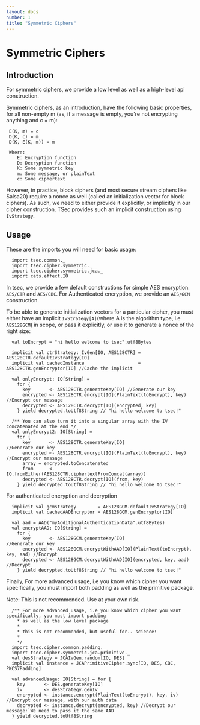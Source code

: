 ```yaml
---
layout: docs
number: 1
title: "Symmetric Ciphers"
---
```


# Symmetric Ciphers

## Introduction

For symmetric ciphers, we provide a low level as well as a high-level api construction.

Symmetric ciphers, as an introduction, have the following basic properties, for all non-empty m (as,  if a message is
empty, you're not encrypting anything and c = m):

```
 E(K, m) = c
 D(K, c) = m
 D(K, E(K, m)) = m

 Where:
    E: Encryption function
    D: Decryption function
    K: Some symmetric key
    m: Some message, or plainText
    c: Some ciphertext
```

However, in practice, block ciphers (and most secure stream ciphers like Salsa20) require a nonce as well
(called an initialization vector for block ciphers). As such, we need to either provide it explicitly, or
implicitly in our cipher construction. TSec provides such an implicit construction using `IvStrategy`.

## Usage

These are the imports you will need for basic usage:

```tut:silent
  import tsec.common._
  import tsec.cipher.symmetric._
  import tsec.cipher.symmetric.jca._
  import cats.effect.IO
```

In tsec, we provide a few default constructions for simple AES encryption:
`AES/CTR` and `AES/CBC`. For Authenticated encryption,
we provide an `AES/GCM` construction.

To be able to generate initialization vectors for a particular cipher, you must either
have an implicit `IvStrategy[A]`(where A is the algorithm type, i.e `AES128GCM`) in scope, or pass it explicitly,
or use it to generate a nonce of the right size:

```tut
  val toEncrypt = "hi hello welcome to tsec".utf8Bytes

  implicit val ctrStrategy: IvGen[IO, AES128CTR] = AES128CTR.defaultIvStrategy[IO]
  implicit val cachedInstance                    = AES128CTR.genEncryptor[IO] //Cache the implicit

  val onlyEncrypt: IO[String] =
    for {
      key       <- AES128CTR.generateKey[IO] //Generate our key
      encrypted <- AES128CTR.encrypt[IO](PlainText(toEncrypt), key) //Encrypt our message
      decrypted <- AES128CTR.decrypt[IO](encrypted, key)
    } yield decrypted.toUtf8String // "hi hello welcome to tsec!"

  /** You can also turn it into a singular array with the IV concatenated at the end */
  val onlyEncrypt2: IO[String] =
    for {
      key       <- AES128CTR.generateKey[IO]                        //Generate our key
      encrypted <- AES128CTR.encrypt[IO](PlainText(toEncrypt), key) //Encrypt our message
      array = encrypted.toConcatenated
      from      <- IO.fromEither(AES128CTR.ciphertextFromConcat(array))
      decrypted <- AES128CTR.decrypt[IO](from, key)
    } yield decrypted.toUtf8String // "hi hello welcome to tsec!"
```

For authenticated encryption and decryption

```tut
  implicit val gcmstrategy        = AES128GCM.defaultIvStrategy[IO]
  implicit val cachedAADEncryptor = AES128GCM.genEncryptor[IO]

  val aad = AAD("myAdditionalAuthenticationData".utf8Bytes)
  val encryptAAD: IO[String] =
    for {
      key       <- AES128GCM.generateKey[IO]                                    //Generate our key
      encrypted <- AES128GCM.encryptWithAAD[IO](PlainText(toEncrypt), key, aad) //Encrypt
      decrypted <- AES128GCM.decryptWithAAD[IO](encrypted, key, aad)            //Decrypt
    } yield decrypted.toUtf8String // "hi hello welcome to tsec!"
```

Finally, For more advanced usage, i.e you know which cipher you want specifically, you must import
both padding as well as the primitive package.

Note: This is not recommended. Use at your own risk.

```tut
  /** For more advanced usage, i.e you know which cipher you want specifically, you must import padding
    * as well as the low level package
    *
    * this is not recommended, but useful for.. science!
    *
    */
  import tsec.cipher.common.padding._
  import tsec.cipher.symmetric.jca.primitive._
  val desStrategy = JCAIvGen.random[IO, DES]
  implicit val instance = JCAPrimitiveCipher.sync[IO, DES, CBC, PKCS7Padding]

  val advancedUsage: IO[String] = for {
    key       <- DES.generateKey[IO]
    iv        <- desStrategy.genIv
    encrypted <- instance.encrypt(PlainText(toEncrypt), key, iv) //Encrypt our message, with our auth data
    decrypted <- instance.decrypt(encrypted, key) //Decrypt our message: We need to pass it the same AAD
  } yield decrypted.toUtf8String
```

